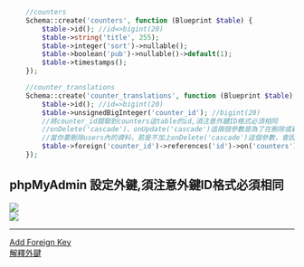 
```php
    //counters
    Schema::create('counters', function (Blueprint $table) {
        $table->id(); //id=>bigint(20)
        $table->string('title', 255);
        $table->integer('sort')->nullable();
        $table->boolean('pub')->nullable()->default(1);
        $table->timestamps();
    });

    //counter_translations
    Schema::create('counter_translations', function (Blueprint $table) {
        $table->id(); //id=>bigint(20)
        $table->unsignedBigInteger('counter_id'); //bigint(20)
        //將counter_id關聯到counters這table的id,須注意外鍵ID格式必須相同
        //onDelete('cascade')、onUpdate('cascade')這兩個參數是為了在刪除或新增users內的資料，可以自動更改groups的資料。
        //當你要刪除users內的資料，若是不加上onDelete('cascade')這個參數，會因為有groups關聯著，SQL會報錯誤，而無法刪除。
        $table->foreign('counter_id')->references('id')->on('counters')->onDelete('cascade')->onUpdate('cascade');
    });
```


## phpMyAdmin 設定外鍵,須注意外鍵ID格式必須相同
![](https://imgur.com/s4rDKAX.png)<br>
![](https://imgur.com/zENINov.png)<br>


---
[Add Foreign Key](https://www.magutti.com/blog/add-foreign-key-references-in-laravel-7-migration)<br>
[解釋外鍵](https://b-l-u-e-b-e-r-r-y.github.io/post/ForeignKey/)<br>
